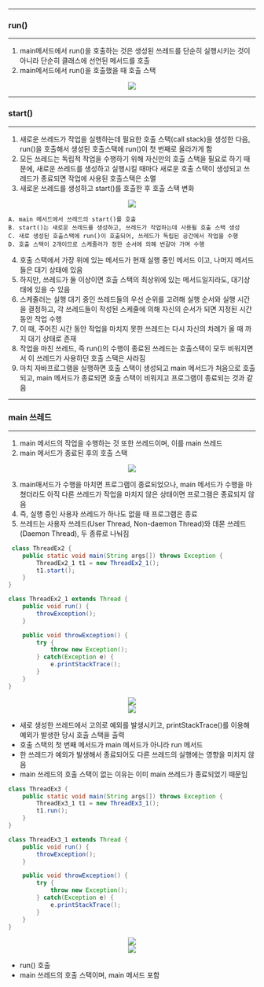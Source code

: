 -----
### run()
-----
1. main메서드에서 run()을 호출하는 것은 생성된 쓰레드를 단순히 실행시키는 것이 아니라 단순히 클래스에 선언된 메서드를 호출
2. main메서드에서 run()을 호출했을 때 호출 스택
<div align="center">
<img src="https://github.com/sooyounghan/Java/assets/34672301/f2dd24d0-d667-4c93-81da-ed22ef22f72c">
</div>

-----
### start()
-----
1. 새로운 쓰레드가 작업을 실행하는데 필요한 호출 스택(call stack)을 생성한 다음, run()을 호출해서 생성된 호출스택에 run()이 첫 번째로 올라가게 함
2. 모든 쓰레드는 독립적 작업을 수행하기 위해 자신만의 호출 스택을 필요로 하기 때문에, 새로운 쓰레드를 생성하고 실행시킬 때마다 새로운 호출 스택이 생성되고 쓰레드가 종료되면 작업에 사용된 호출스택은 소멸
3. 새로운 쓰레드를 생성하고 start()를 호출한 후 호출 스택 변화
<div align="center">
<img src="https://github.com/sooyounghan/Java/assets/34672301/21672541-cc37-4095-b4fa-6fb9fefb79a0">
</div>

```
A. main 메서드에서 쓰레드의 start()를 호출
B. start()는 새로운 쓰레드를 생성하고, 쓰레드가 작업하는데 사용될 호출 스택 생성
C. 새로 생성된 호출스택에 run()이 호출되어, 쓰레드가 독립된 공간에서 작업을 수행
D. 호출 스택이 2개이므로 스케줄러가 정한 순서에 의해 번갈아 가며 수행
```

4. 호출 스택에서 가장 위에 있는 메서드가 현재 실행 중인 메서드 이고, 나머지 메서드들은 대기 상태에 있음
5. 하지만, 쓰레드가 둘 이상이면 호출 스택의 최상위에 있는 메서드일지라도, 대기상태에 있을 수 있음
6. 스케줄러는 실행 대기 중인 쓰레드들의 우선 순위를 고려해 실행 순서와 실행 시간을 결정하고, 각 쓰레드들이 작성된 스케줄에 의해 자신의 순서가 되면 지정된 시간동안 작업 수행
7. 이 때, 주어진 시간 동안 작업을 마치지 못한 쓰레드는 다시 자신의 차례가 올 때 까지 대기 상태로 존재
8. 작업을 마친 쓰레드, 즉 run()의 수행이 종료된 쓰레드는 호출스택이 모두 비워지면서 이 쓰레드가 사용하던 호출 스택은 사라짐
9. 마치 자바프로그램을 실행하면 호출 스택이 생성되고 main 메서드가 처음으로 호출 되고, main 메서드가 종료되면 호출 스택이 비워지고 프로그램이 종료되는 것과 같음

-----
### main 쓰레드
-----
1. main 메서드의 작업을 수행하는 것 또한 쓰레드이며, 이를 main 쓰레드
2. main 메서드가 종료된 후의 호출 스택
<div align="center">
<img src="https://github.com/sooyounghan/JavaScript/assets/34672301/70f58165-eae3-4276-863c-38d025eed0fe">
</div>

3. main매서드가 수행을 마치면 프로그램이 종료되었으나, main 메서드가 수행을 마쳤더라도 아직 다른 쓰레드가 작업을 마치지 않은 상태이면 프로그램은 종료되지 않음
4. 즉, 실행 중인 사용자 쓰레드가 하나도 없을 때 프로그램은 종료
5. 쓰레드는 사용자 쓰레드(User Thread, Non-daemon Thread)와 데몬 쓰레드(Daemon Thread), 두 종류로 나눠짐

```java
 class ThreadEx2 {
	public static void main(String args[]) throws Exception {
		ThreadEx2_1 t1 = new ThreadEx2_1();
		t1.start();
	}
}

class ThreadEx2_1 extends Thread {
	public void run() {
		throwException();
	}

	public void throwException() {
		try {
			throw new Exception();		
		} catch(Exception e) {
			e.printStackTrace();	
		}
	}
}
```
<div align="center">
<img src="https://github.com/sooyounghan/JavaScript/assets/34672301/79e009db-07d9-4495-8909-0cbc4131a2fe">
</div>  
<div align="center">
<img src="https://github.com/sooyounghan/JavaScript/assets/34672301/06232849-9554-4b5c-9e29-edeb72605a48">
</div>

  - 새로 생성한 쓰레드에서 고의로 예외를 발생시키고, printStackTrace()를 이용해 예외가 발생한 당시 호출 스택을 출력
  - 호출 스택의 첫 번째 메서드가 main 메서드가 아니라 run 메서드
  - 한 쓰레드가 예외가 발생해서 종료되어도 다른 쓰레드의 실행에는 영향을 미치지 않음
  - main 쓰레드의 호출 스택이 없는 이유는 이미 main 쓰레드가 종료되었기 때문임

```java
class ThreadEx3 {
	public static void main(String args[]) throws Exception {
		ThreadEx3_1 t1 = new ThreadEx3_1();
		t1.run();
	}
}

class ThreadEx3_1 extends Thread {
	public void run() {
		throwException();
	}

	public void throwException() {
		try {
			throw new Exception();		
		} catch(Exception e) {
			e.printStackTrace();	
		}
	}
}
```
<div align="center">
<img src="https://github.com/sooyounghan/JavaScript/assets/34672301/62f90b2b-1877-4f3c-b0f5-8f336e972092">
</div>  
<div align="center">
<img src="https://github.com/sooyounghan/JavaScript/assets/34672301/6d984312-8e0e-497b-b5ed-18556670780b">
</div>

  - run() 호출
  - main 쓰레드의 호출 스택이며, main 메서드 포함
